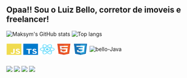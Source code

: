 ## Opaa!! Sou o Luiz Bello, corretor de imoveis e freelancer!




<img alt="Maksym's GitHub stats" src="https://github-readme-stats.vercel.app/api?username=lzbello&show_icons=true&theme=transparent"/>



<img alt="Top langs" src="https://github-readme-stats.vercel.app/api/top-langs/?username=lzbello&layout=compact&&langs_count=8"/>


<div style="display: inline_block"><br>
  <img align="center" alt="bello-Js" height="30" width="40" src="https://raw.githubusercontent.com/devicons/devicon/master/icons/javascript/javascript-plain.svg">
  <img align="center" alt="bello-Ts" height="30" width="40" src="https://raw.githubusercontent.com/devicons/devicon/master/icons/typescript/typescript-plain.svg">
  <img align="center" alt="bello-React" height="30" width="40" src="https://raw.githubusercontent.com/devicons/devicon/master/icons/react/react-original.svg">
  <img align="center" alt="bello-HTML" height="30" width="40" src="https://raw.githubusercontent.com/devicons/devicon/master/icons/html5/html5-original.svg">
  <img align="center" alt="bello-CSS" height="30" width="40" src="https://raw.githubusercontent.com/devicons/devicon/master/icons/css3/css3-original.svg">
  <img align="center" alt="bello-Java" height="30" width="40" src="https://cdn.jsdelivr.net/gh/devicons/devicon@latest/icons/java/java-original.svg" />


  
</div>
  
  ##
 
<div> 
  <a href="https://instagram.com/lzpbello" target="_blank"><img src="https://img.shields.io/badge/-Instagram-%23E4405F?style=for-the-badge&logo=instagram&logoColor=white" target="_blank"></a>
 <a href="https://discord.gg/fuderoso34" target="_blank"><img src="https://img.shields.io/badge/Discord-7289DA?style=for-the-badge&logo=discord&logoColor=white" target="_blank"></a> 
  <a href = "mailto: lgbello0305@gmail.com"><img src="https://img.shields.io/badge/-Gmail-%23333?style=for-the-badge&logo=gmail&logoColor=white" target="_blank"></a>
  <a href="https://www.linkedin.com/in/luiz-bello-59441519b?utm_source=share&utm_campaign=share_via&utm_content=profile&utm_medium=ios_app"  target="_blank"><img src="https://img.shields.io/badge/-LinkedIn-%230077B5?style=for-the-badge&logo=linkedin&logoColor=white" target="_blank"></a> 
  
</div>

